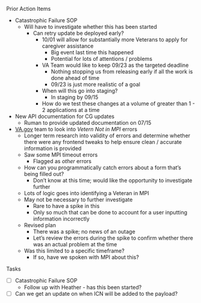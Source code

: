 Prior Action Items
- Catastrophic Failure SOP
  - Will have to investigate whether this has been started
    - Can retry update be deployed early?
        - 10/01 will allow for substantially more Veterans to apply for caregiver assistance
            - Big event last time this happened
            - Potential for lots of attentions / problems
        - VA Team would like to keep 09/23 as the targeted deadline
            - Nothing stopping us from releasing early if all the work is done ahead of time
            - 09/23 is just more realistic of a goal
        - When will this go into staging?
            - In staging by 09/15
        - How do we test these changes at a volume of greater than 1 - 2 applications at a time
- New API documentation for CG updates
    - Ruman to provide updated documentation on 07/15
- [VA.gov](http://VA.gov) team to look into *Vetern Not in MPI* errors
    - Longer term research into validity of errors and determine whether there were any frontend tweaks to help ensure clean / accurate information is provided
    - Saw some MPI timeout errors
        - Flagged as *other* errors
    - How can you programmatically catch errors about a form that’s being filled out?
        - Don’t know at this time; would like the opportunity to investigate further
    - Lots of logic goes into identifying a Veteran in MPI
    - May not be necessary to further investigate
        - Rare to have a spike in this
        - Only so much that can be done to account for a user inputting information incorrectly
    - Revised plan
        - There was a spike; no news of an outage
        - Let’s review the errors during the spike to confirm whether there was an actual problem at the time
    - Was this limited to a specific timeframe?
        - If so, have we spoken with MPI about this?

Tasks
- [ ] Catastrophic Failure SOP
    - Follow up with Heather - has this been started?
- [ ]  Can we get an update on when ICN will be added to the payload?
